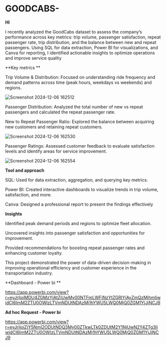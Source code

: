 # GOODCABS-
**HI**

I recently analyzed the GoodCabs dataset to assess the company’s performance across key metrics: trip volume, passenger satisfaction, repeat passenger rate, trip distribution, and the balance between new and repeat passengers. Using SQL for data extraction, Power BI for visualizations, and Canva for reporting, I identified actionable insights to optimize operations and improve service quality

**Key metrics **

Trip Volume & Distribution: Focused on understanding ride frequency and demand patterns across time (peak hours, weekdays vs weekends) and regions.

![Screenshot 2024-12-06 162512](https://github.com/user-attachments/assets/56665fc1-6944-4a0d-884a-5b2a249eca2f)

Passenger Distribution: Analyzed the total number of new vs repeat passengers and calculated the repeat passenger rate.

New to Repeat Passenger Ratio: Explored the balance between acquiring new customers and retaining repeat customers.


![Screenshot 2024-12-06 162530](https://github.com/user-attachments/assets/6142696b-ff06-489f-bb93-12e9c1226a61)

Passenger Ratings: Assessed customer feedback to evaluate satisfaction levels and identify areas for service improvement.

![Screenshot 2024-12-06 162554](https://github.com/user-attachments/assets/1e000fcb-1f34-45a8-a952-5d9ce6e70e85)

**Tool and approach**

SQL: Used for data extraction, aggregation, and querying key metrics.

Power BI: Created interactive dashboards to visualize trends in trip volume, satisfaction, and more.

Canva: Designed a professional report to present the findings effectively

**Insights**

Identified peak demand periods and regions to optimize fleet allocation.

Uncovered insights into passenger satisfaction and opportunities for improvement.

Provided recommendations for boosting repeat passenger rates and enhancing customer loyalty.

This project demonstrated the power of data-driven decision-making in improving operational efficiency and customer experience in the transportation industry.

**Dashboard - Power bi **

https://app.powerbi.com/view?r=eyJrIjoiMDU4ZGMzYjAtZjUwMy00NTFmLWFiNzYtZGRlYjAyZmQzMjhmIiwidCI6ImM2ZTU0OWIzLTVmNDUtNDAzMi1hYWU5LWQ0MjQ0ZGM1YjJjNCJ9

**Ad hoc Request - Power bi**

https://app.powerbi.com/view?r=eyJrIjoiZjY5NmI2ODUtNDQ3My00ZTkwLTk0ZDUtM2Y1NjUwN2Y4ZTg3IiwidCI6ImM2ZTU0OWIzLTVmNDUtNDAzMi1hYWU5LWQ0MjQ0ZGM1YjJjNCJ9




